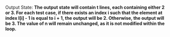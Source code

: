 Output State: **The output state will contain t lines, each containing either 2 or 3. For each test case, if there exists an index i such that the element at index l[i] - 1 is equal to i + 1, the output will be 2. Otherwise, the output will be 3. The value of n will remain unchanged, as it is not modified within the loop.**